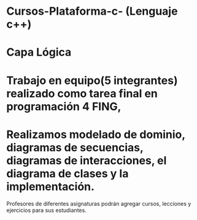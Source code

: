 # Cursos-Plataforma-c- (Lenguaje c++)
# Capa Lógica
# Trabajo en equipo(5 integrantes) realizado como tarea final en programación 4 FING, 
# Realizamos modelado de dominio, diagramas de secuencias, diagramas de interacciones, el diagrama de clases y la implementación.
Profesores de diferentes asignaturas podrán agregar cursos, lecciones y ejercicios para sus estudiantes.
